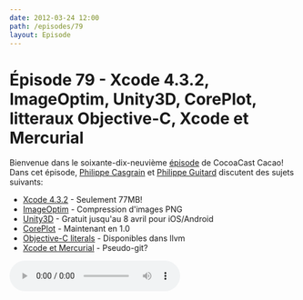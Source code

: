 ```yaml
---
date: 2012-03-24 12:00
path: /episodes/79
layout: Episode
---
```

# Épisode 79 - Xcode 4.3.2, ImageOptim, Unity3D, CorePlot, litteraux Objective-C, Xcode et Mercurial
<p>Bienvenue dans le soixante-dix-neuvième <a href="https://archive.org/download/cacaocast/cacaocast_79.mp3" title="CocoaCast Cacao Episode 79">épisode</a> de CocoaCast Cacao! Dans cet épisode, <a href="http://www.twitter.com/philippec" title="Philippe Casgrain sur Twitter">Philippe Casgrain</a> et <a href="http://www.twitter.com/philippeguitard" title="Philippe Guitard sur Twitter">Philippe Guitard</a> discutent des sujets suivants:</p>
<ul><li><a href="http://itunes.apple.com/us/app/xcode/id497799835?mt=12" title="Xcode 4.3.2">Xcode 4.3.2</a> - Seulement 77MB!</li>
<li><a href="http://imageoptim.com/" title="ImageOptim">ImageOptim</a> - Compression d'images PNG</li>
<li><a href="https://store.unity3d.com/index.html" title="Unity3D">Unity3D</a> - Gratuit jusqu'au 8 avril pour iOS/Android</li>
<li><a href="http://code.google.com/p/core-plot/" title="CorePlot">CorePlot</a> - Maintenant en 1.0</li>
<li><a href="http://clang.llvm.org/docs/ObjectiveCLiterals.html" title="Objective-C literals">Objective-C literals</a> - Disponibles dans llvm</li>
<li><a href="https://bitbucket.org/hsivank/xcode4-with-mercurial/wiki/Home" title="Xcode et Mercurial">Xcode et Mercurial</a> - Pseudo-git?</li>
</ul>
<p><audio controls><source src="https://archive.org/download/cacaocast/cacaocast_79.mp3" type="audio/mpeg"><source src="https://archive.org/download/cacaocast/cacaocast_79.mp3" type="audio/mp4">Votre navigateur ne supporte pas l'élément audio / Your browser does not support the audio element.</audio></p>
